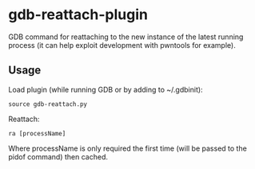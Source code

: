 # gdb-reattach-plugin
GDB command for reattaching to the new instance of the latest running process (it can help exploit development with pwntools for example).

## Usage
Load plugin (while running GDB or by adding to ~/.gdbinit):
```
source gdb-reattach.py
```
    
Reattach:
```
ra [processName]
```

Where processName is only required the first time (will be passed to the pidof command) then cached.
